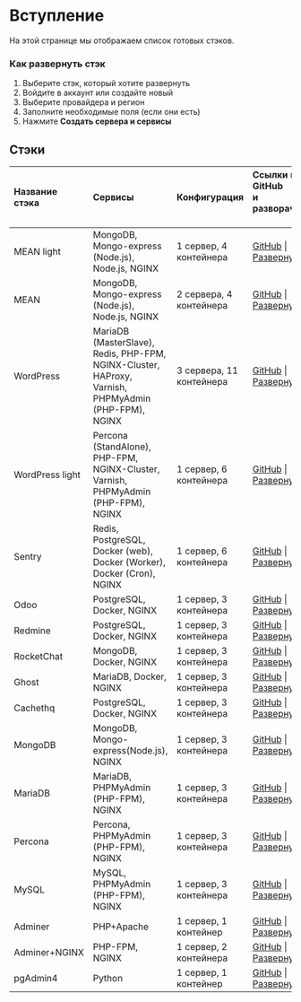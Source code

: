 # Вступление

На этой странице мы отображаем список готовых стэков.

### Как развернуть стэк

1. Выберите стэк, который хотите развернуть
2. Войдите в аккаунт или создайте новый
3. Выберите провайдера и регион
4. Заполните необходимые поля (если они есть)
5. Нажмите **Создать сервера и сервисы**

## Стэки

| Название стэка     |  Сервисы  | Конфигурация | Ссылки на GitHub<br>и разворачивание &nbsp; |
| :-------------     | :-------------  | :-------------  |:------------- |
| MEAN light | MongoDB, Mongo-express (Node.js), Node.js, NGINX    | 1 сервер, 4 контейнера  | [GitHub](https://github.com/d2cio/mean-light-stack) \| [Развернуть](https://panel.d2c.io/?import=https://github.com/d2cio/mean-light-stack/archive/master.zip)
| MEAN  | MongoDB, Mongo-express (Node.js), Node.js, NGINX    | 2 сервера, 4 контейнера  | [GitHub](https://github.com/d2cio/mean-stack) \| [Развернуть](https://panel.d2c.io/?import=https://github.com/d2cio/mean-stack/archive/master.zip)
| WordPress | MariaDB (MasterSlave), Redis, PHP-FPM, NGINX-Cluster, HAProxy, Varnish, PHPMyAdmin (PHP-FPM), NGINX   |  3 сервера, 11 контейнера |  [GitHub](https://github.com/d2cio/wordpress-scalable-stack) \| [Развернуть](https://panel.d2c.io/?import=https://github.com/d2cio/wordpress-scalable-stack/archive/master.zip)
| WordPress light | Percona (StandAlone), PHP-FPM, NGINX-Cluster, Varnish, PHPMyAdmin (PHP-FPM), NGINX   |  1 сервер, 6 контейнера |  [GitHub](https://github.com/d2cio/wordpress-scalable-light-stack) \| [Развернуть](https://panel.d2c.io/?import=https://github.com/d2cio/wordpress-scalable-light-stack/archive/master.zip)
| Sentry     | Redis, PostgreSQL, Docker (web), Docker (Worker), Docker (Cron), NGINX | 1 сервер, 6 контейнера | [GitHub](https://github.com/d2cio/sentry-stack) \| [Развернуть](https://panel.d2c.io/?import=https://github.com/d2cio/sentry-stack/archive/master.zip)
| Odoo     | PostgreSQL, Docker, NGINX  |  1 сервер, 3 контейнера | [GitHub](https://github.com/d2cio/odoo-stack) \| [Развернуть](https://panel.d2c.io/?import=https://github.com/d2cio/odoo-stack/archive/master.zip)
| Redmine     | PostgreSQL, Docker, NGINX  |  1 сервер, 3 контейнера | [GitHub](https://github.com/d2cio/redmine-stack) \| [Развернуть](https://panel.d2c.io/?import=https://github.com/d2cio/redmine-stack/archive/master.zip)
| RocketChat     | MongoDB, Docker, NGINX  |  1 сервер, 3 контейнера | [GitHub](https://github.com/d2cio/rocketchat-stack) \| [Развернуть](https://panel.d2c.io/?import=https://github.com/d2cio/rocketchat-stack/archive/master.zip)
| Ghost      | MariaDB, Docker, NGINX  |  1 сервер, 3 контейнера | [GitHub](https://github.com/d2cio/ghost-stack) \| [Развернуть](https://panel.d2c.io/?import=https://github.com/d2cio/ghost-stack/archive/master.zip)
| Cachethq   | PostgreSQL, Docker, NGINX  |  1 сервер, 3 контейнера | [GitHub](https://github.com/d2cio/cachethq-stack) \| [Развернуть](https://panel.d2c.io/?import=https://github.com/d2cio/cachethq-stack/archive/master.zip)
| MongoDB   | MongoDB, Mongo-express(Node.js), NGINX  |  1 сервер, 3 контейнера | [GitHub](https://github.com/d2cio/mongodb-stack) \| [Развернуть](https://panel.d2c.io/?import=https://github.com/d2cio/mongodb-stack/archive/master.zip)
| MariaDB   | MariaDB, PHPMyAdmin (PHP-FPM), NGINX  |  1 сервер, 3 контейнера | [GitHub](https://github.com/d2cio/mariadb-stack) \| [Развернуть](https://panel.d2c.io/?import=https://github.com/d2cio/mariadb-stack/archive/master.zip)
| Percona   | Percona, PHPMyAdmin (PHP-FPM), NGINX  |  1 сервер, 3 контейнера | [GitHub](https://github.com/d2cio/percona-stack) \| [Развернуть](https://panel.d2c.io/?import=https://github.com/d2cio/percona-stack/archive/master.zip)
| MySQL   | MySQL, PHPMyAdmin (PHP-FPM), NGINX  |  1 сервер, 3 контейнера | [GitHub](https://github.com/d2cio/mysql-stack) \| [Развернуть](https://panel.d2c.io/?import=https://github.com/d2cio/mysql-stack/archive/master.zip)
| Adminer   | PHP+Apache  |  1 сервер, 1 контейнер | [GitHub](https://github.com/d2cio/adminer-stack) \| [Развернуть](https://panel.d2c.io/?import=https://github.com/d2cio/adminer-stack/archive/master.zip)
| Adminer+NGINX   | PHP-FPM, NGINX  |  1 сервер, 2 контейнера | [GitHub](https://github.com/d2cio/adminer-nginx-stack) \| [Развернуть](https://panel.d2c.io/?import=https://github.com/d2cio/adminer-nginx-stack/archive/master.zip)
| pgAdmin4  | Python  | 1 сервер, 1 контейнер  | [GitHub](https://github.com/d2cio/pgAdmin-stack) \| [Развернуть](https://panel.d2c.io/?import=https://github.com/d2cio/pgAdmin-stack/archive/master.zip) |

